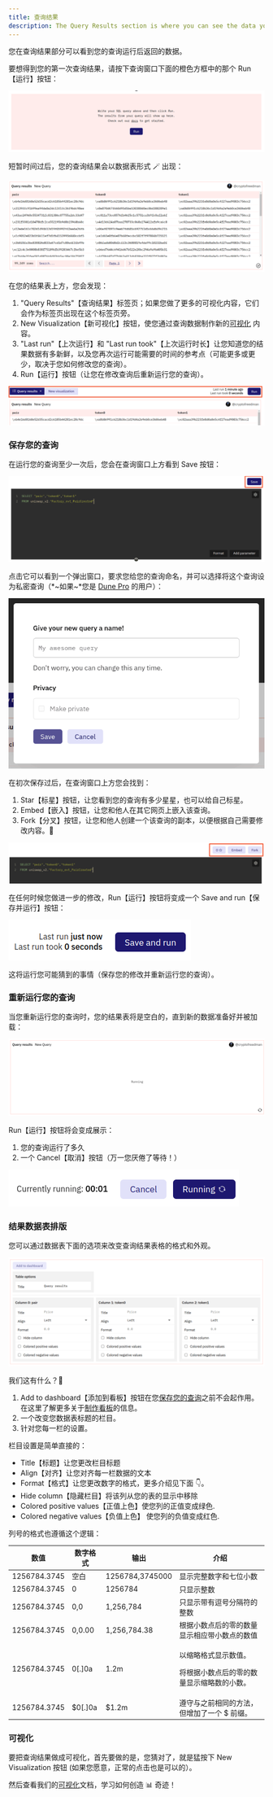 ```yaml
---
title: 查询结果
description: The Query Results section is where you can see the data your Query returns after running it.您在查询结果部分可以看到您的查询运行后返回的数据。
---
```


您在查询结果部分可以看到您的查询运行后返回的数据。

要想得到您的第一次查询结果，请按下查询窗口下面的橙色方框中的那个 <span class="fk-btn-1">Run</span>【运行】按钮：

![first time run query example](images/first-time-run-query-example.png)

短暂时间过后，您的查询结果会以数据表形式 🪄 出现：

![query results example](images/query-results.png)

在您的结果表上方，您会发现：
  
  1. "Query Results"【查询结果】标签页；如果您做了更多的可视化内容，它们会作为标签页出现在这个标签页旁。
  2. <span class="fk-btn-2">New Visualization</span>【新可视化】按钮，使您通过查询数据制作新的[可视化](../../features/visualizations/) 内容。
  3. "Last run"【上次运行】和 "Last run took"【上次运行时长】让您知道您的结果数据有多新鲜，以及您再次运行可能需要的时间的参考点（可能更多或更少，取决于您如何修改您的查询）。
  4. <span class="fk-btn-1">Run</span>【运行】按钮（让您在修改查询后重新运行您的查询）。

![elements above query results](images/elements-above-query-results.png)

### 保存您的查询

在运行您的查询至少一次后，您会在查询窗口上方看到 <span class="fk-btn-1">Save</span> 按钮：

![a wild save button appears](images/a-wild-save-button-appears.png)

点击它可以看到一个弹出窗口，要求您给您的查询命名，并可以选择将这个查询设为私密查询（*~如果~*您是 [Dune Pro](../../features/pro.md) 的用户）：

![first time saving query example](images/first-time-saving-query-popup.png)

在初次保存过后，在查询窗口上方您会找到：

1. <span class="fk-btn-3">Star</span>【标星】按钮，让您看到您的查询有多少星星，也可以给自己标星。
2. <span class="fk-btn-3">Embed</span>【嵌入】按钮，让您和他人在其它网页上嵌入该查询。
3. <span class="fk-btn-3">Fork</span>【分叉】按钮，让您和他人创建一个该查询的副本，以便根据自己需要修改内容。💖 

![star embed and fork buttons](images/star-embed-fork-buttons.png)

在任何时候您做进一步的修改，<span class="fk-btn-1">Run</span>【运行】按钮将变成一个 <span class="fk-btn-1">Save and run</span>【保存并运行】按钮：

![save and run button](images/save-and-run-button.png)

这将运行您可能猜到的事情（保存您的修改并重新运行您的查询）。

### 重新运行您的查询

当您重新运行您的查询时，您的结果表将是空白的，直到新的数据准备好并被加载：

![table results clear while running](images/table-clear-while-running.png)

<span class="fk-btn-1">Run</span>【运行】按钮将会变成展示：

1. 您的查询运行了多久
2. 一个 <span class="fk-btn-3">Cancel</span>【取消】按钮（万一您厌倦了等待！）

![run time counter buttons](images/run-time-counter-buttons.png)

### 结果数据表排版

您可以通过数据表下面的选项来改变查询结果表格的格式和外观。

![query results table options](images/query-results-table-options.png)

我们这有什么？👀

1. <span class="fk-btn-3">Add to dashboard</span>【添加到看板】按钮在您[保存您的查询](#saving-your-query)之前不会起作用。在这里了解更多关于[制作看板](../../features/dashboards.md)的信息。
2. 一个改变您数据表标题的栏目。
3. 针对您每一栏的设置。

栏目设置是简单直接的：

- Title【标题】让您更改栏目标题
- Align【对齐】让您对齐每一栏数据的文本
- Format【格式】让您更改数字的格式，更多介绍见下面 👇。
- Hide column【隐藏栏目】将该列从您的表的显示中移除
- Colored positive values【正值上色】使您列的正值<span style="color: var(--success-green);">变成绿色</span>.
- Colored negative values【负值上色】 使您列的负值<span style="color: var(--danger-red);">变成红色</span>.

列号的格式也遵循这个逻辑：

| 数值        | 数字格式 | 输出      | 介绍                               |
| ------------ | ----------- | --------------- | ----------------------------------------------------------------------------------------------------------------------------------------------------- |
| 1256784.3745 | 空白  | 1256784,3745000 | 显示完整数字和七位小数    |
| 1256784.3745 | 0           | 1256784         | 只显示整数                                                                                                                            |
| 1256784.3745 | 0,0         | 1,256,784       | 只显示带有逗号分隔符的整数                                                                                                      |
| 1256784.3745 | 0,0.00      | 1,256,784.38    | 根据小数点后的零的数量显示相应带小数点的数值                                                                |
| 1256784.3745 | 0\[.]0a     | 1.2m            | <p>以缩略格式显示数值。</p><p>将根据小数点后的零的数量显示缩略数的小数。</p> |
| 1256784.3745 | $0\[.]0a    | $1.2m           | 遵守与之前相同的方法，但增加了一个 $ 前缀。                                                     |

### 可视化

要把查询结果做成可视化，首先要做的是，您猜对了，就是猛按下 <span class="fk-btn-2">New Visualization</span>  按钮 (如果您愿意，正常的点击也是可以的）。

然后查看我们的[可视化](../../features/visualizations/)文档，学习如何创造 📊 奇迹！